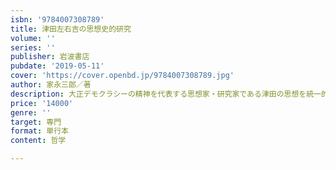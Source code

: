 ```yaml
---
isbn: '9784007308789'
title: 津田左右吉の思想史的研究
volume: ''
series: ''
publisher: 岩波書店
pubdate: '2019-05-11'
cover: 'https://cover.openbd.jp/9784007308789.jpg'
author: 家永三郎／著
description: 大正デモクラシーの精神を代表する思想家・研究家である津田の思想を統一的に把握することを試みた労作．
price: '14000'
genre: ''
target: 専門
format: 単行本
content: 哲学

---
```

